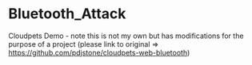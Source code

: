 # Bluetooth_Attack
Cloudpets Demo - note this is not my own but has modifications for the purpose of a project (please link to original => https://github.com/pdjstone/cloudpets-web-bluetooth) 
